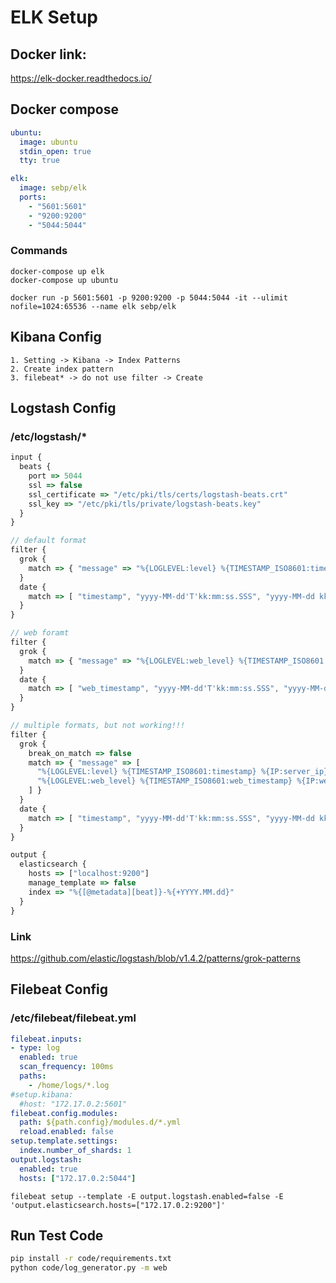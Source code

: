 # ELK Setup

## Docker link:
https://elk-docker.readthedocs.io/

## Docker compose
```yml
ubuntu:
  image: ubuntu
  stdin_open: true
  tty: true

elk:
  image: sebp/elk
  ports:
    - "5601:5601"
    - "9200:9200"
    - "5044:5044"
```
### Commands
```
docker-compose up elk
docker-compose up ubuntu
```
```
docker run -p 5601:5601 -p 9200:9200 -p 5044:5044 -it --ulimit nofile=1024:65536 --name elk sebp/elk
```

## Kibana Config
    1. Setting -> Kibana -> Index Patterns
    2. Create index pattern
    3. filebeat* -> do not use filter -> Create


## Logstash Config
### /etc/logstash/*
```js
input {
  beats {
    port => 5044
    ssl => false
    ssl_certificate => "/etc/pki/tls/certs/logstash-beats.crt"
    ssl_key => "/etc/pki/tls/private/logstash-beats.key"
  }
}
```
```js
// default format
filter {
  grok {
    match => { "message" => "%{LOGLEVEL:level} %{TIMESTAMP_ISO8601:timestamp} %{IP:server_ip} %{PROG:port} %{PATH:code_path} %{GREEDYDATA:data}" }
  }
  date {
    match => [ "timestamp", "yyyy-MM-dd'T'kk:mm:ss.SSS", "yyyy-MM-dd kk:mm:ss,SSS" ]
  }
}
```
```js
// web foramt
filter {
  grok {
    match => { "message" => "%{LOGLEVEL:web_level} %{TIMESTAMP_ISO8601:web_timestamp} %{IP:web_server_ip} %{PROG:web_port} %{PATH:web_code_path} %{WORD:web_method} %{IP:web_client_ip} %{USER:web_username} %{GREEDYDATA:web_data}" }
  }
  date {
    match => [ "web_timestamp", "yyyy-MM-dd'T'kk:mm:ss.SSS", "yyyy-MM-dd kk:mm:ss,SSS" ]
  }
}
```
```js
// multiple formats, but not working!!!
filter {
  grok {
    break_on_match => false
    match => { "message" => [
      "%{LOGLEVEL:level} %{TIMESTAMP_ISO8601:timestamp} %{IP:server_ip} %{PROG:port} %{PATH:code_path} %{GREEDYDATA:data}",
      "%{LOGLEVEL:web_level} %{TIMESTAMP_ISO8601:web_timestamp} %{IP:web_server_ip} %{PROG:web_port} %{PATH:web_code_path} %{WORD:web_method} %{IP:web_client_ip} %{USER:web_username} %{GREEDYDATA:web_data}"
    ] }
  }
  date {
    match => [ "timestamp", "yyyy-MM-dd'T'kk:mm:ss.SSS", "yyyy-MM-dd kk:mm:ss,SSS" ]
  }
}
```
```js
output {
  elasticsearch {
    hosts => ["localhost:9200"]
    manage_template => false
    index => "%{[@metadata][beat]}-%{+YYYY.MM.dd}"
  }
}
```
### Link
https://github.com/elastic/logstash/blob/v1.4.2/patterns/grok-patterns

## Filebeat Config
<!-- ```
filebeat modules enable system
``` -->
### /etc/filebeat/filebeat.yml
```yml
filebeat.inputs:
- type: log
  enabled: true
  scan_frequency: 100ms
  paths:
    - /home/logs/*.log
#setup.kibana:
  #host: "172.17.0.2:5601"
filebeat.config.modules:
  path: ${path.config}/modules.d/*.yml
  reload.enabled: false
setup.template.settings:
  index.number_of_shards: 1
output.logstash:
  enabled: true
  hosts: ["172.17.0.2:5044"]
```
```
filebeat setup --template -E output.logstash.enabled=false -E 'output.elasticsearch.hosts=["172.17.0.2:9200"]'
```

## Run Test Code
```sh
pip install -r code/requirements.txt
python code/log_generator.py -m web
```
